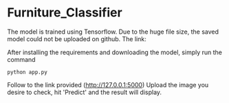 # Furniture_Classifier

The model is trained using Tensorflow. Due to the huge file size, the saved model could not be uploaded on github. The link: 

After installing the requirements and downloading the model, simply run the command 

    python app.py

Follow to the link provided (http://127.0.0.1:5000) 
Upload the image you desire to check, hit 'Predict' and the result will display.
